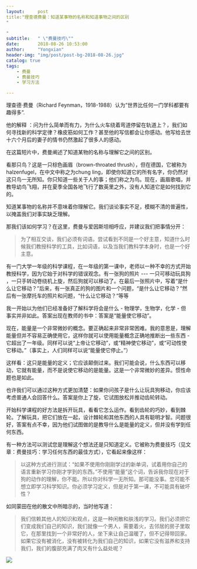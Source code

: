 ```yaml
---
layout:     post
title:"理查德费曼：知道某事物的名称和知道事物之间的区别
"

"
subtitle:   " \"费曼技巧\""
date:       2018-08-26 10:53:00
author:     "Yongxian"
header-img: "img/post/post-bg-2018-08-26.jpg"
catalog: true
tags:
    - 费曼
    - 费曼技巧
    - 学习方法

---
```

理查德·费曼（Richard Feynman，1918-1988）认为“世界比任何一门学科都要有趣得多”.

他的解释 ：问为什么简单而有力，为什么火车绕着弯道停留在轨道上？，我们如何寻找新的科学定律？橡皮筋如何工作？甚至他的写信都会让你感动。他写给去世十六个月后的妻子的情书仍然激起了很多人的感动。

在这篇短片中，费曼阐述了知道某物的名称与理解它之间的区别。

看那只鸟？这是一只棕色画眉（brown-throated thrush），但在德国，它被称为halzenfugel，在中文中称之为chung ling，即使你知道它的所有名字，你仍然对这只鸟一无所知。你只知道一些关于人的事；他们称之为鸟。现在，画眉歌唱，并教导幼鸟飞翔，并在夏季全国各地飞行了数英里之外，没有人知道它是如何找到它的。

知道某事物的名称并不意味着你理解它。我们谈论事实不足，模糊不清的普遍性，以掩盖我们对事实缺乏理解。

那我们该如何学习？在这里，费曼与爱因斯坦相呼应，并建议我们把事情分开：

>为了相互交谈，我们必须有词语。尝试看到不同是一个好主意，知道什么时候我们教授科学的工具，比如词语，以及当我们教科学本身时，也是一个好主意。

有一门大学一年级的科学课程，在一年级的第一课中，老师以一种不幸的方式开始教授科学，因为它始于对科学的错误观念。有一张狗的照片 --- 一只可移动玩具狗 ，一只手转动卷绕机上旋，然后狗就可以移动了。在最后一张照片中，写着“是什么让它移动？”后来，有一张真正的狗的图片和一个问题，“是什么让它移动？”然后有一张摩托车的照片和问题，“什么让它移动？“等等

我一开始以为他们已经准备好了解科学将会是什么 - 物理学，生物学，化学 - 但事实并非如此。答案出现在教师的书中：答案是“能量使它移动”。

现在，能量是一个非常微妙的概念。要正确起来非常非常困难。我的意思是，理解能量但并不容易正确使用它，这样你就可以使用能量概念正确地推断出一些东西 - 它超出了一年级。同样可以说“上帝让它移动”，或“精神使它移动”，或“可动性使它移动。”（事实上，人们同样可以说“能量使它停止。”）

这样看：这只是能量的定义；它应该颠倒过来。我们可能会说，什么东西可以移动，它就有能量，而不是说使它移动的是能量。这是一个非常微妙的差异。惯性命题也是如此。

也许我们可以通过这种方式更加清楚：如果你问孩子是什么让玩具狗移动，你应该考虑普通人会回答什么。答案是你上了旋，它试图放松并推动齿轮转动。

开始科学课程的好方法是拆开玩具，看看它怎么运作。看到齿轮的巧妙，看到棘轮。了解玩具，把它们放在一起，设计棘轮和其他东西的人具有聪明才智。问题很好，答案有点不幸，因为他们试图做的是教导什么是能量的定义，但并没有学到任何东西。

有一种方法可以测试您是理解这个想法还是只知道定义。它被称为费曼技巧（见文章：费曼技巧：学习任何东西的最佳方式），它看起来像这样：

>以这种方式进行测试：“如果不使用你刚刚学过的新单词，试着用你自己的语言重新学习你刚才学到的东西。”不使用“能量”这个词，告诉我你现在对于狗的动作的理解，你不能。所以你对科学一无所知。那可能没事。您可能不想立即学习科学知识。你必须学习定义，但是对于第一课，不可能具有破坏性？

如同蒙田在他的散文中所暗示的，当时他写道：

>我们信赖其他人的知识和观点，这是一种闲散和肤浅的学习。我们必须把它们变成我们自己的知识，我们就像一个男人，需要着火，去邻居的房子里取它，在那里找到一个非常好的人，坐下来让自己温暖了，但不记得带回家。如果它没有被消化，没有被转化为我们自己的知识，如果它没有滋养和支持我们，我们的腹部充满了肉又有什么益处呢？

![](https://ws2.sinaimg.cn/large/006y8mN6ly1g776ekltnej30760760t7.jpg)